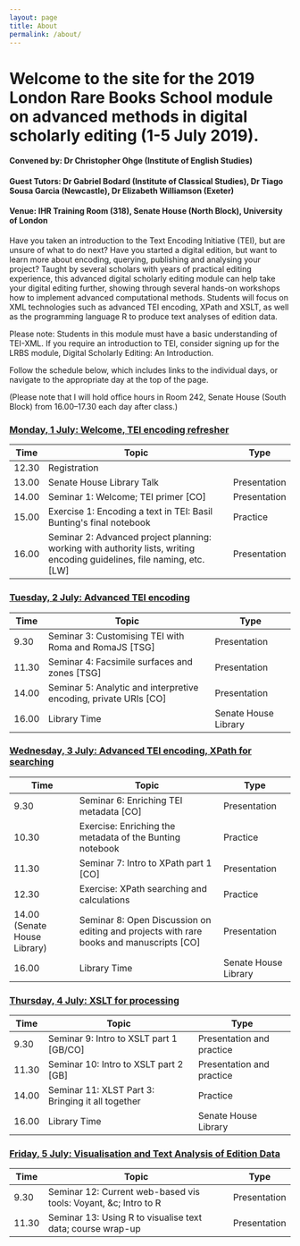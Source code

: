 ```yaml
---
layout: page
title: About
permalink: /about/
---
```


# Welcome to the site for the 2019 London Rare Books School module on advanced methods in digital scholarly editing (1-5 July 2019).

#### Convened by: Dr Christopher Ohge (Institute of English Studies)

#### Guest Tutors: Dr Gabriel Bodard (Institute of Classical Studies), Dr Tiago Sousa Garcia (Newcastle), Dr Elizabeth Williamson (Exeter)

#### Venue: IHR Training Room (318), Senate House (North Block), University of London

Have you taken an introduction to the Text Encoding Initiative (TEI), but are unsure of what to do next? Have you started a digital edition, but want to learn more about encoding, querying, publishing and analysing your project? Taught by several scholars with years of practical editing experience, this advanced digital scholarly editing module can help take your digital editing further, showing through several hands-on workshops how to implement advanced computational methods. Students will focus on XML technologies such as advanced TEI encoding, XPath and XSLT, as well as the programming language R to produce text analyses of edition data.


Please note: Students in this module must have a basic understanding of TEI-XML. If you require an introduction to TEI, consider signing up for the LRBS module, Digital Scholarly Editing: An Introduction.

Follow the schedule below, which includes links to the individual days, or navigate to the appropriate day at the top of the page.

(Please note that I will hold office hours in Room 242, Senate House (South Block) from 16.00–17.30 each day after class.)

### [Monday, 1 July: Welcome, TEI encoding refresher](/2.day1.md)

|Time   | Topic   | Type |
|---|---|---|
|12.30	| Registration | |
| 13.00	  | Senate House Library Talk	| Presentation |
| 14.00 | Seminar 1: Welcome; TEI primer [CO] | Presentation |
| 15.00 | Exercise 1: Encoding a text in TEI: Basil Bunting's final notebook | Practice |
| 16.00 | Seminar 2: Advanced project planning: working with authority lists, writing encoding guidelines, file naming, etc. [LW] | Presentation |

### [Tuesday, 2 July: Advanced TEI encoding](/3.day2.md)

|Time   | Topic   | Type |
|---|---|---|
|9.30	| Seminar 3: Customising TEI with Roma and RomaJS [TSG] | Presentation |
| 11.30	| Seminar 4: Facsimile surfaces and zones [TSG] | Presentation |
| 14.00 | Seminar 5: Analytic and interpretive encoding, private URIs [CO] | Presentation |
| 16.00   | Library Time   | Senate House Library  |

### [Wednesday, 3 July: Advanced TEI encoding, XPath for searching](/4.day3.md)

|Time   | Topic   | Type |
|---|---|---|
|9.30	| Seminar 6: Enriching TEI metadata [CO] | Presentation |
| 10.30  | Exercise: Enriching the metadata of the Bunting notebook   |  Practice |
| 11.30	| Seminar 7: Intro to XPath part 1 [CO] | Presentation |
| 12.30   | Exercise: XPath searching and calculations  | Practice  |
| 14.00 (Senate House Library) | Seminar 8: Open Discussion on editing and projects with rare books and manuscripts [CO] | Presentation |
| 16.00  |  Library Time | Senate House Library |

### [Thursday, 4 July: XSLT for processing](/5.day4.md)

|Time   | Topic   | Type |
|---|---|---|
|9.30	| Seminar 9: Intro to XSLT part 1 [GB/CO] | Presentation and practice |
| 11.30	| Seminar 10: Intro to XSLT part 2 [GB] | Presentation and practice |
| 14.00 | Seminar 11: XLST Part 3: Bringing it all together | Practice |
| 16.00   | Library Time   | Senate House Library  |

### [Friday, 5 July: Visualisation and Text Analysis of Edition Data](/6.day5.md)

|Time   | Topic   | Type |
|---|---|---|
|9.30	| Seminar 12: Current web-based vis tools: Voyant, &c; Intro to R | Presentation |
| 11.30	| Seminar 13: Using R to visualise text data; course wrap-up | Presentation |

